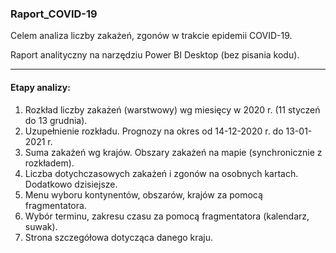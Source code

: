 ### Raport_COVID-19
Celem analiza liczby zakażeń, zgonów w trakcie epidemii COVID-19.

Raport analityczny na narzędziu Power BI Desktop (bez pisania kodu).

---

#### Etapy analizy:
<ol>
  <li>Rozkład liczby zakażeń (warstwowy) wg miesięcy w 2020 r. (11 styczeń do 13 grudnia).</li>
  <li>Uzupełnienie rozkładu. Prognozy na okres od 14-12-2020 r. do 13-01-2021 r.</li>
  <li>Suma zakażeń wg krajów. Obszary zakażeń na mapie (synchronicznie z rozkładem). </li>
  <li>Liczba dotychczasowych zakażeń i zgonów na osobnych kartach. Dodatkowo dzisiejsze.</li>
  <li>Menu wyboru kontynentów, obszarów, krajów za pomocą fragmentatora.</li>
  <li>Wybór terminu, zakresu czasu za pomocą fragmentatora (kalendarz, suwak).</li>
  <li>Strona szczegółowa dotycząca danego kraju.</li>
</ol>



